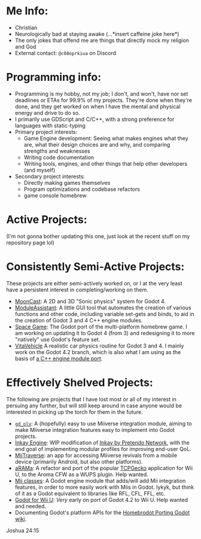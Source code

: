 # Me Info:
* Christian
* Neurologically bad at staying awake (...\*insert caffeine joke here\*)
* The only jokes that offend me are things that directly mock my religion and God
* External contact: `@c08oprkiua` on Discord

# Programming info:
* Programming is my hobby, not my job; I don't, and won't, have nor set deadlines or ETAs for 99.9% of my projects. They're done when they're done, and they get worked on when I have the mental and physical energy and drive to do so.
* I primarily use GDScript and C/C++, with a strong preference for languages with static-typing
* Primary project interests:
  * Game Engine development: Seeing what makes engines what they are, what their design choices are and why, and comparing strengths and weaknesses
  * Writing code documentation
  * Writing tools, engines, and other things that help other developers (and myself)
* Secondary project interests:
  * Directly making games themselves
  * Program optimizations and codebase refactors
  * game console homebrew

# Active Projects:
(I'm not gonna bother updating this one, just look at the recent stuff on my repository page lol)

# Consistently Semi-Active Projects:
These projects are either semi-actively worked on, or I at the very least have a persistent interest in completing/working on them. 
* [MoonCast](https://github.com/Moonlight-Team/MoonCast): A 2D and 3D "Sonic physics" system for Godot 4.
* [ModuleAssistant](https://github.com/c08oprkiua/ModuleAssistant): A little GUI tool that automates the creation of various functions and other code, including variable set-gets and binds, to aid in the creation of Godot 3 and 4 C++ engine modules.
* [Space Game](https://github.com/c08oprkiua/space-game-rewrite): The Godot port of the multi-platform homebrew game. I am working on updating it to Godot 4 (from 3) and redesigning it to more "natively" use Godot's feature set.
* [VitaVehicle](https://github.com/c08oprkiua/g-rcp2/tree/godot-4.0.3-conversion) A realistic car physics routine for Godot 3 and 4. I mainly work on the Godot 4.2 branch, which is also what I am using as the basis of [a C++ engine module port](https://github.com/c08oprkiua/vita_vehicle_cpp).


# Effectively Shelved Projects:
The following are projects that I have lost most or all of my interest in persuing any further, but will still keep around in case anyone would be interested in picking up the torch for them in the future.
* [`gd_olv`](https://github.com/c08oprkiua/gd_olv): A (hopefully) easy to use Miiverse integration module, aiming to make Miiverse integration features easy to implement into Godot projects.
* [Inkay Engine](https://github.com/c08oprkiua/Inkay-engine): WIP modification of [Inkay by Pretendo Network](https://github.com/PretendoNetwork/Inkay), with the end goal of implementing modular profiles for improving end-user QoL.
* [MiiTraverse](https://github.com/c08oprkiua/miitraverse): an app for accessing Miiverse revivals from a mobile device (primarily Android, but also other platforms).
* [aRAMa](https://github.com/c08oprkiua/aRAMa): A refactor and port of the popular [TCPGecko](https://github.com/BullyWiiPlaza/tcpgecko) application for Wii U, to the Aroma CFW as a WUPS plugin. Help wanted.
* [Mii classes](https://github.com/c08oprkiua/Godot-4-Mii-Classes): A Godot engine module that adds/will add Mii integration features, in order to more easily work with Miis in Godot. Iykyk, but think of it as a Godot equivalent to libraries like RFL, CFL, FFL, etc.
* [Godot for Wii U](https://github.com/Homebrodot/platform-wiiu): *Very* early on port of Godot 4.2 to Wii U. Help wanted and needed.
* Documenting Godot's platform APIs for the [Homebrodot Porting Godot wiki](https://github.com/Homebrodot/Godot/wiki/Porting-Godot).


Joshua 24:15

<!--

-->
